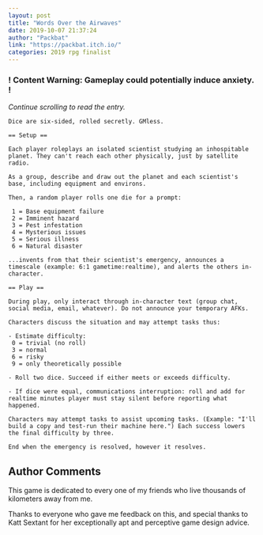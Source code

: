 ```yaml
---
layout: post
title: "Words Over the Airwaves"
date: 2019-10-07 21:37:24
author: "Packbat"
link: "https://packbat.itch.io/"
categories: 2019 rpg finalist
---
```

<div id="warning"><div id="content"><h3><strong>! Content Warning: Gameplay could potentially induce anxiety. !</strong></h3><i>Continue scrolling to read the entry.</i></div></div>
 
```
Dice are six-sided, rolled secretly. GMless.

== Setup ==

Each player roleplays an isolated scientist studying an inhospitable planet. They can't reach each other physically, just by satellite radio.

As a group, describe and draw out the planet and each scientist's base, including equipment and environs.

Then, a random player rolls one die for a prompt:

 1 = Base equipment failure
 2 = Imminent hazard
 3 = Pest infestation
 4 = Mysterious issues
 5 = Serious illness
 6 = Natural disaster

...invents from that their scientist's emergency, announces a timescale (example: 6:1 gametime:realtime), and alerts the others in-character.

== Play ==

During play, only interact through in-character text (group chat, social media, email, whatever). Do not announce your temporary AFKs.

Characters discuss the situation and may attempt tasks thus:

- Estimate difficulty:
 0 = trivial (no roll)
 3 = normal
 6 = risky
 9 = only theoretically possible

- Roll two dice. Succeed if either meets or exceeds difficulty.

- If dice were equal, communications interruption: roll and add for realtime minutes player must stay silent before reporting what happened.

Characters may attempt tasks to assist upcoming tasks. (Example: "I'll build a copy and test-run their machine here.") Each success lowers the final difficulty by three.

End when the emergency is resolved, however it resolves.
```
## Author Comments
This game is dedicated to every one of my friends who live thousands of kilometers away from me.

Thanks to everyone who gave me feedback on this, and special thanks to Katt Sextant for her exceptionally apt and perceptive game design advice.

